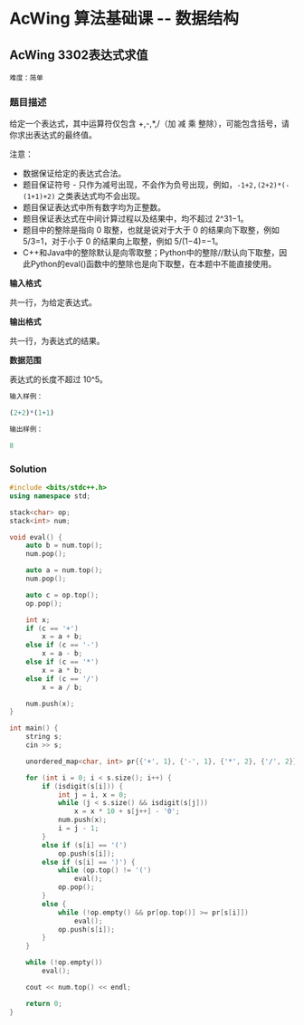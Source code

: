 # AcWing 算法基础课 -- 数据结构

## AcWing 3302表达式求值

`难度：简单`

### 题目描述

给定一个表达式，其中运算符仅包含 +,-,*,/（加 减 乘 整除），可能包含括号，请你求出表达式的最终值。

注意：

- 数据保证给定的表达式合法。
- 题目保证符号 - 只作为减号出现，不会作为负号出现，例如，`-1+2,(2+2)*(-(1+1)+2)` 之类表达式均不会出现。
- 题目保证表达式中所有数字均为正整数。
- 题目保证表达式在中间计算过程以及结果中，均不超过 2^31−1。
- 题目中的整除是指向 0 取整，也就是说对于大于 0 的结果向下取整，例如 5/3=1，对于小于 0 的结果向上取整，例如 5/(1−4)=−1。
- C++和Java中的整除默认是向零取整；Python中的整除//默认向下取整，因此Python的eval()函数中的整除也是向下取整，在本题中不能直接使用。

**输入格式**

共一行，为给定表达式。

**输出格式**

共一行，为表达式的结果。

**数据范围**

表达式的长度不超过 10^5。

```r
输入样例：

(2+2)*(1+1)

输出样例：

8
```

### Solution

```c++
#include <bits/stdc++.h>
using namespace std;

stack<char> op;
stack<int> num;

void eval() {
    auto b = num.top();
    num.pop();

    auto a = num.top();
    num.pop();

    auto c = op.top();
    op.pop();

    int x;
    if (c == '+')
        x = a + b;
    else if (c == '-')
        x = a - b;
    else if (c == '*')
        x = a * b;
    else if (c == '/')
        x = a / b;

    num.push(x);
}

int main() {
    string s;
    cin >> s;

    unordered_map<char, int> pr{{'+', 1}, {'-', 1}, {'*', 2}, {'/', 2}};

    for (int i = 0; i < s.size(); i++) {
        if (isdigit(s[i])) {
            int j = i, x = 0;
            while (j < s.size() && isdigit(s[j]))
                x = x * 10 + s[j++] - '0';
            num.push(x);
            i = j - 1;
        }
        else if (s[i] == '(')
            op.push(s[i]);
        else if (s[i] == ')') {
            while (op.top() != '(')
                eval();
            op.pop();
        }
        else {
            while (!op.empty() && pr[op.top()] >= pr[s[i]])
                eval();
            op.push(s[i]);
        }
    }

    while (!op.empty())
        eval();

    cout << num.top() << endl;

    return 0;
}
```
